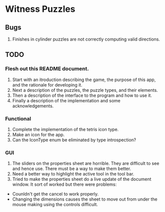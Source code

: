 # Witness Puzzles

## Bugs

1. Finishes in cylinder puzzles are not correctly computing valid directions.

## TODO

### Flesh out this README document.

1. Start with an itroduction describing the game, the purpose of this app, and the rationale for developing it.
1. Next a description of the puzzles, the puzzle types, and their elements.
1. Then a description of the interface to the program and how to use it.
1. Finally a description of the implementation and some acknowledgements.

### Functional

1. Complete the implementation of the tetris icon type.
1. Make an icon for the app.
1. Can the IconType enum be eliminated by type introspection?

### GUI

1. The sliders on the properties sheet are horrible.  They are difficult to see and hence use.  There must be a way to make them better.
1. Need a better way to highlight the active tool in the tool bar.
1. Tried to make the properties sheet do a live update of the document window.  It sort of worked but there were problems:

- Counldn't get the cancel to work properly.
- Changing the dimensions causes the sheet to move out from under the mouse making using the controls difficult.

